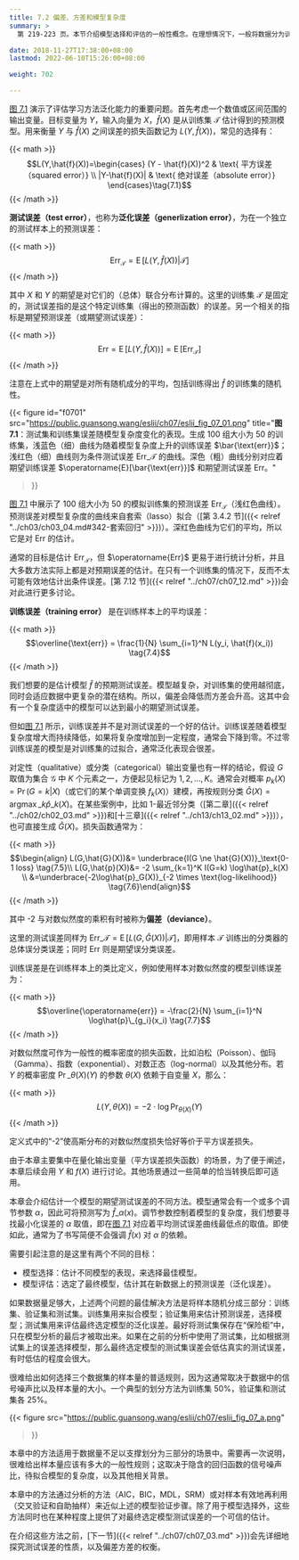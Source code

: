 ```yaml
---
title: 7.2 偏差、方差和模型复杂度
summary: >
  第 219-223 页。本节介绍模型选择和评估的一般性概念。在理想情况下，一般将数据分为训练集、验证集和测试集，分别用来拟合模型、选择模型和评估最终模型。其中选择模型和评估模型都基于模型的测试误差，而不是训练误差。

date: 2018-11-27T17:38:00+08:00
lastmod: 2022-06-10T15:26:00+08:00

weight: 702

---
```


[图 7.1](#figure-f0701) 演示了评估学习方法泛化能力的重要问题。首先考虑一个数值或区间范围的输出变量。目标变量为 $Y$，输入向量为 $X$，$\hat{f}(X)$ 是从训练集 $\mathcal{T}$ 估计得到的预测模型。用来衡量 $Y$ 与 $\hat{f}(X)$ 之间误差的损失函数记为 $L(Y, \hat{f}(X))$，常见的选择有：

{{< math >}}
$$L(Y,\hat{f}(X))=\begin{cases}
(Y - \hat{f}(X))^2 & \text{ 平方误差（squared error）} \\
|Y-\hat{f}(X)| & \text{ 绝对误差（absolute error）}
\end{cases}\tag{7.1}$$
{{< /math >}}

**测试误差（test error）**，也称为**泛化误差（generlization error）**，为在一个独立的测试样本上的预测误差：

{{< math >}}
$$\text{Err}_{\mathcal{T}} = \operatorname{E}[L(Y, \hat{f}(X)) | \mathcal{T}]
\tag{7.2}$$
{{< /math >}}

其中 $X$ 和 $Y$ 的期望是对它们的（总体）联合分布计算的。这里的训练集 $\mathcal{T}$ 是固定的，测试误差指的是这个特定训练集（得出的预测函数）的误差。另一个相关的指标是期望预测误差（或期望测试误差）：

{{< math >}}
$$\text{Err} = \operatorname{E}[L(Y, \hat{f}(X))]
=\operatorname{E}[\text{Err}_{\mathcal{T}}] \tag{7.3}$$
{{< /math >}}

注意在上式中的期望是对所有随机成分的平均，包括训练得出 $\hat{f}$ 的训练集的随机性。

{{< figure
  id="f0701"
  src="https://public.guansong.wang/eslii/ch07/eslii_fig_07_01.png"
  title="**图 7.1**：测试集和训练集误差随模型复杂度变化的表现。生成 100 组大小为 50 的训练集，浅蓝色（细）曲线为随着模型复杂度上升的训练误差 $\bar{\text{err}}$；浅红色（细）曲线则为条件测试误差 $\text{Err}\_\mathcal{T}$ 的曲线。深色（粗）曲线分别对应着期望训练误差 $\operatorname{E}[\bar{\text{err}}]$ 和期望测试误差 $\text{Err}$。"
>}}

[图 7.1](#figure-f0701) 中展示了 100 组大小为 50 的模拟训练集的预测误差 $\text{Err}_\mathcal{T}$（浅红色曲线）。预测误差对模型复杂度的曲线来自套索（lasso）拟合（[第 3.4.2 节]({{< relref "../ch03/ch03_04.md#342-套索回归" >}})）。深红色曲线为它们的平均，所以它是对 $\text{Err}$ 的估计。

通常的目标是估计 $\text{Err}_\mathcal{T}$，但 $\operatorname\{Err}$ 更易于进行统计分析，并且大多数方法实际上都是对预期误差的估计。在只有一个训练集的情况下，反而不太可能有效地估计出条件误差。[第 7.12 节]({{< relref "../ch07/ch07_12.md" >}})会对此进行更多讨论。

**训练误差（training error）** 是在训练样本上的平均误差：

{{< math >}}
$$\overline{\text{err}} =
\frac{1}{N} \sum_{i=1}^N L(y_i, \hat{f}(x_i)) \tag{7.4}$$
{{< /math >}}

我们想要的是估计模型 $\hat{f}$ 的预期测试误差。模型越复杂，对训练集的使用越彻底，同时会适应数据中更复杂的潜在结构。所以，偏差会降低而方差会升高。这其中会有一个复杂度适中的模型可以达到最小的期望测试误差。

但如[图 7.1](#figure-f0701) 所示，训练误差并不是对测试误差的一个好的估计。训练误差随着模型复杂度增大而持续降低，如果将复杂度增加到一定程度，通常会下降到零。不过零训练误差的模型是对训练集的过拟合，通常泛化表现会很差。

对定性（qualitative）或分类（categorical）输出变量也有一样的结论，假设 $G$ 取值为集合 $\mathcal{G}$ 中 $K$ 个元素之一，方便起见标记为 $1,2,\dots,K$。通常会对概率 $p_k(X)=\operatorname{Pr}(G=k|X)$（或它们的某个单调变换 $f_k(X)$）建模，再按规则分类 $\hat{G}(X)=\operatorname{argmax}\_k\hat{p}\_k(X)$。在某些案例中，比如 1-最近邻分类（[第二章]({{< relref "../ch02/ch02_03.md" >}})和[十三章]({{< relref "../ch13/ch13_02.md" >}})），也可直接生成 $\hat{G}(X)$。损失函数通常为：

{{< math >}}
$$\begin{align}
L(G,\hat{G}(X))&= \underbrace{I(G \ne \hat{G}(X))}_\text{0-1 loss} \tag{7.5}\\
L(G,\hat{p}(X))&= -2 \sum_{k=1}^K I(G=k) \log\hat{p}_k(X) \\
  &=\underbrace{-2\log\hat{p}_G(X)}_{-2 \times \text{log-likelihood}}
\tag{7.6}\end{align}$$
{{< /math >}}

其中 -2 与对数似然度的乘积有时被称为**偏差（deviance）**。

这里的测试误差同样为 $\text{Err}\_\mathcal{T}=\operatorname{E}[L(G,\hat{G}(X))|\mathcal{T}]$，即用样本 $\mathcal{T}$ 训练出的分类器的总体误分类误差；同时 $\text{Err}$ 则是期望误分类误差。

训练误差是在训练样本上的类比定义，例如使用样本对数似然度的模型训练误差为：

{{< math >}}
$$\overline{\operatorname{err}} = -\frac{2}{N}
\sum_{i=1}^N \log\hat{p}\_{g_i}(x_i) \tag{7.7}$$
{{< /math >}}

对数似然度可作为一般性的概率密度的损失函数，比如泊松（Poisson）、伽玛（Gamma）、指数（exponential）、对数正态（log-normal）以及其他分布。若 $Y$ 的概率密度 $\operatorname{Pr}\_{\theta(X)}(Y)$ 的参数 $\theta(X)$ 依赖于自变量 $X$，那么：

{{< math >}}
$$L(Y, \theta(X)) = -2 \cdot \log\operatorname{Pr}_{\theta(X)}(Y) \tag{7.8}$$
{{< /math >}}

定义式中的“-2”使高斯分布的对数似然度损失恰好等价于平方误差损失。

由于本章主要集中在量化输出变量（平方误差损失函数）的场景，为了便于阐述，本章后续会用 $Y$ 和 $f(X)$ 进行讨论。其他场景通过一些简单的恰当转换后即可适用。

本章会介绍估计一个模型的期望测试误差的不同方法。模型通常会有一个或多个调节参数 $\alpha$，因此可将预测写为 $\hat{f}\_\alpha(x)$。调节参数控制着模型的复杂度，我们想要寻找最小化误差的 $\alpha$ 取值，即在[图 7.1](#figure-f0701) 对应着平均测试误差曲线最低点的取值。即使如此，通常为了书写简便不会强调 $\hat{f}(x)$ 对 $\alpha$ 的依赖。

需要引起注意的是这里有两个不同的目标：

* 模型选择：估计不同模型的表现，来选择最佳模型。
* 模型评估：选定了最终模型，估计其在新数据上的预测误差（泛化误差）。

如果数据量足够大，上述两个问题的最佳解决方法是将样本随机分成三部分：训练集、验证集和测试集。训练集用来拟合模型；验证集用来估计预测误差，选择模型；测试集用来评估最终选定模型的泛化误差。最好将测试集保存在“保险柜”中，只在模型分析的最后才被取出来。如果在之前的分析中使用了测试集，比如根据测试集上的误差选择模型，那么最终选定模型的测试集误差会低估真实的测试误差，有时低估的程度会很大。

很难给出如何选择三个数据集的样本量的普适规则，因为这通常取决于数据中的信号噪声比以及样本量的大小。一个典型的划分方法为训练集 50%，验证集和测试集各 25%。

{{< figure
  src="https://public.guansong.wang/eslii/ch07/eslii_fig_07_a.png"
>}}

本章中的方法适用于数据量不足以支撑划分为三部分的场景中。需要再一次说明，很难给出样本量应该有多大的一般性规则；这取决于隐含的回归函数的信号噪声比，待拟合模型的复杂度，以及其他相关背景。

本章中的方法通过分析的方法（AIC，BIC，MDL，SRM）或对样本有效地再利用（交叉验证和自助抽样）来近似上述的模型验证步骤。除了用于模型选择外，这些方法同时也在某种程度上提供了对最终选定模型测试误差的一个可信的估计。

在介绍这些方法之前，[下一节]({{< relref "../ch07/ch07_03.md" >}})会先详细地探究测试误差的性质，以及偏差方差的权衡。